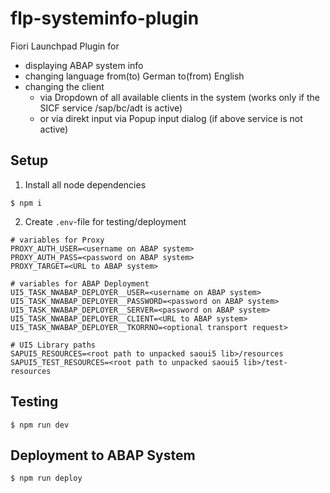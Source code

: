# flp-systeminfo-plugin
Fiori Launchpad Plugin for 
- displaying ABAP system info
- changing language from(to) German to(from) English
- changing the client
  - via Dropdown of all available clients in the system (works only if the SICF service /sap/bc/adt is active)
  - or via direkt input via Popup input dialog (if above service is not active)

## Setup
1) Install all node dependencies
```
$ npm i
```
2) Create `.env`-file for testing/deployment
```env
# variables for Proxy
PROXY_AUTH_USER=<username on ABAP system>
PROXY_AUTH_PASS=<password on ABAP system>
PROXY_TARGET=<URL to ABAP system>

# variables for ABAP Deployment
UI5_TASK_NWABAP_DEPLOYER__USER=<username on ABAP system>
UI5_TASK_NWABAP_DEPLOYER__PASSWORD=<password on ABAP system>
UI5_TASK_NWABAP_DEPLOYER__SERVER=<password on ABAP system>
UI5_TASK_NWABAP_DEPLOYER__CLIENT=<URL to ABAP system>
UI5_TASK_NWABAP_DEPLOYER__TKORRNO=<optional transport request>

# UI5 Library paths
SAPUI5_RESOURCES=<root path to unpacked saoui5 lib>/resources
SAPUI5_TEST_RESOURCES=<root path to unpacked saoui5 lib>/test-resources
```

## Testing
```
$ npm run dev
```

## Deployment to ABAP System
```
$ npm run deploy
```
